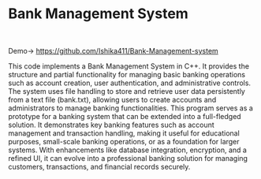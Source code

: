 # Bank Management System
<br>

 Demo-> https://github.com/Ishika411/Bank-Management-system

This code implements a Bank Management System in C++. It provides the structure and partial functionality for managing basic banking operations such as account creation, user authentication, and administrative controls. The system uses file handling to store and retrieve user data persistently from a text file (bank.txt), allowing users to create accounts and administrators to manage banking functionalities.
This program serves as a prototype for a banking system that can be extended into a full-fledged solution. It demonstrates key banking features such as account management and transaction handling, making it useful for educational purposes, small-scale banking operations, or as a foundation for larger systems. With enhancements like database integration, encryption, and a refined UI, it can evolve into a professional banking solution for managing customers, transactions, and financial records securely.
